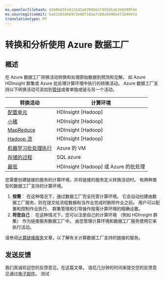 ```yaml
---
ms.openlocfilehash: 6260bd3fe4131d2a6394561f455d1a61b8499f4e
ms.sourcegitcommit: bab1265d669c3e6871daa7cb8a5640a47104947a
translationtype: MT
---
```

<properties 
    pageTitle="数据转换活动 |Microsoft Azure" 
    description="了解如何使用 Azure 数据工厂服务转换和分析数据。" 
    services="data-factory" 
    documentationCenter="" 
    authors="spelluru" 
    manager="jhubbard" 
    editor="monicar"/>

<tags 
    ms.service="data-factory" 
    ms.workload="data-services" 
    ms.tgt_pltfrm="na" 
    ms.devlang="na" 
    ms.topic="article" 
    ms.date="07/26/2015" 
    ms.author="spelluru"/>

# 转换和分析使用 Azure 数据工厂

## 概述
在 Azure 数据工厂转换活动转换和处理原始数据到预测和见解。 如 Azure HDInsight 群集或 Azure 批处理计算环境中执行的转换活动。 Azure 数据工厂支持以下转换活动可添加到[管线](data-factory-create-pipelines.md)或者单独或链与另一个活动。


转换活动 |  计算环境 
----------------------- | --------------------
[配置单元](data-factory-hive-activity.md) | HDInsight [Hadoop] 
[小猪](data-factory-pig-activity.md) | HDInsight [Hadoop]  
[MapReduce](data-factory-map-reduce.md) | HDInsight [Hadoop]  
[Hadoop 流](https://msdn.microsoft.com/library/mt185698.aspx) | HDInsight [Hadoop]
[机器学习批处理执行](data-factory-azure-ml-batch-execution-activity.md) | Azure 的 VM 
[存储的过程](data-factory-stored-proc-activity.md) | SQL azure | 
[最低](data-factory-use-custom-activities.md) | HDInsight [Hadoop] 或 Azure 的批处理    

您需要创建链接的服务的计算环境，并将链接的服务定义转换活动时。 有两种类型的数据工厂支持的计算环境。 

1. **按需**︰ 在这种情况下，通过数据工厂完全托管计算环境。 它会自动创建由数据工厂服务，则在提交给流程数据和当作业完成时删除作业之前。 用户可以配置和控制作业执行、 群集管理和引导操作按需计算环境的精确设置。 
2. **将您自己**︰ 在这种情况下，您可以注册自己的计算环境 （例如 HDInsight 群集） 作为链接服务数据工厂中。 由您管理计算环境和数据工厂服务使用它来执行活动。 

请参阅[计算链接服务](data-factory-compute-linked-services.md)文章，以了解有关计算数据工厂支持的链接的服务。 

## 发送反馈
我们真诚欢迎您的反馈意见，在这篇文章。 请花几分钟的时间来提交您的反馈意见通过[电子邮件](mailto:adfdocfeedback@microsoft.com?subject=data-factory-data-transformation-activities.md)。 测试
